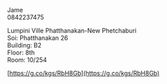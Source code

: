 Jame<br/>
0842237475<br/>

Lumpini Ville Phatthanakan-New Phetchaburi<br/>
Soi: Phatthanakan 26<br/>
Building: B2<br/>
Floor: 8th<br/>
Room: 10/254<br/>

[https://g.co/kgs/RbH8Gb](https://g.co/kgs/RbH8Gb)
